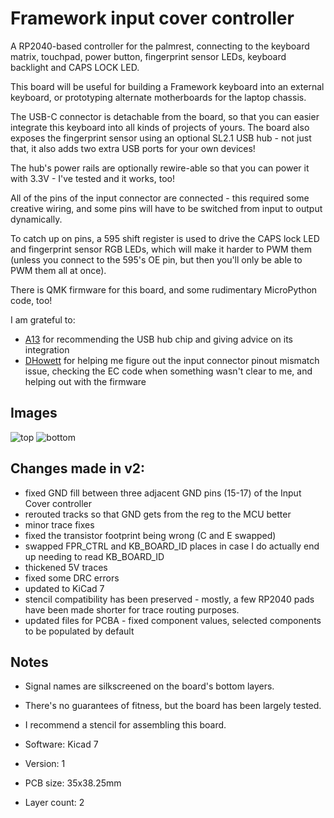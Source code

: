 # Framework input cover controller

A RP2040-based controller for the palmrest, connecting to the keyboard matrix,
touchpad, power button, fingerprint sensor LEDs, keyboard backlight and CAPS LOCK LED.

This board will be useful for building a Framework keyboard into an external keyboard,
or prototyping alternate motherboards for the laptop chassis.

The USB-C connector is detachable from the board, so that you can easier integrate
this keyboard into all kinds of projects of yours.
The board also exposes the fingerprint sensor using an optional SL2.1 USB hub - 
not just that, it also adds two extra USB ports for your own devices!

The hub's power rails are optionally rewire-able so that you can power it with 3.3V - 
I've tested and it works, too!

All of the pins of the input connector are connected - this required some creative
wiring, and some pins will have to be switched from input to output dynamically.

To catch up on pins, a 595 shift register is used to drive the CAPS lock LED
and fingerprint sensor RGB LEDs, which will make it harder to PWM them
(unless you connect to the 595's OE pin, but then you'll only be able to PWM
them all at once).

There is QMK firmware for this board, and some rudimentary MicroPython code, too!

I am grateful to:

- [A13](https://twitter.com/sad_electronics) for recommending the USB hub chip and
giving advice on its integration
- [DHowett](https://www.howett.net/) for helping me figure out the input connector
pinout mismatch issue, checking the EC code when something wasn't clear to me,
and helping out with the firmware

## Images

![top](https://crimier.github.io/MyKiCad/Laptop%20mods/framework_input_controller/framework_input_brkt_top.png)
![bottom](https://crimier.github.io/MyKiCad/Laptop%20mods/framework_input_controller/framework_input_brkt_bottom.png)

## Changes made in v2:

- fixed GND fill between three adjacent GND pins (15-17) of the Input Cover controller
- rerouted tracks so that GND gets from the reg to the MCU better
- minor trace fixes
- fixed the transistor footprint being wrong (C and E swapped)
- swapped FPR_CTRL and KB_BOARD_ID places in case I do actually end up needing to read KB_BOARD_ID
- thickened 5V traces
- fixed some DRC errors
- updated to KiCad 7
- stencil compatibility has been preserved - mostly, a few RP2040 pads have been made shorter for trace routing purposes.
- updated files for PCBA - fixed component values, selected components to be populated by default

## Notes

- Signal names are silkscreened on the board's bottom layers.
- There's no guarantees of fitness, but the board has been largely tested.
- I recommend a stencil for assembling this board.

- Software: Kicad 7
- Version: 1
- PCB size: 35x38.25mm
- Layer count: 2
